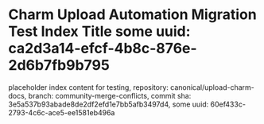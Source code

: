 # Charm Upload Automation Migration Test Index Title some uuid: ca2d3a14-efcf-4b8c-876e-2d6b7fb9b795
 placeholder index content for testing,  repository: canonical/upload-charm-docs,  branch: community-merge-conflicts,  commit sha: 3e5a537b93abade8de2df2efd1e7bb5afb3497d4,  some uuid: 60ef433c-2793-4c6c-ace5-ee1581eb496a
